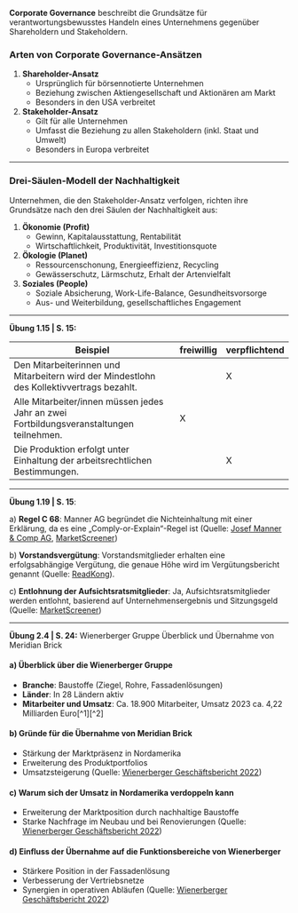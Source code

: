 **Corporate Governance** beschreibt die Grundsätze für verantwortungsbewusstes Handeln eines Unternehmens gegenüber Shareholdern und Stakeholdern.

### Arten von Corporate Governance-Ansätzen

1. **Shareholder-Ansatz**
    - Ursprünglich für börsennotierte Unternehmen
    - Beziehung zwischen Aktiengesellschaft und Aktionären am Markt
    - Besonders in den USA verbreitet
2. **Stakeholder-Ansatz**
    - Gilt für alle Unternehmen
    - Umfasst die Beziehung zu allen Stakeholdern (inkl. Staat und Umwelt)
    - Besonders in Europa verbreitet

---
### Drei-Säulen-Modell der Nachhaltigkeit

Unternehmen, die den Stakeholder-Ansatz verfolgen, richten ihre Grundsätze nach den drei Säulen der Nachhaltigkeit aus:

1. **Ökonomie (Profit)**
    - Gewinn, Kapitalausstattung, Rentabilität
    - Wirtschaftlichkeit, Produktivität, Investitionsquote
2. **Ökologie (Planet)**
    - Ressourcenschonung, Energieeffizienz, Recycling
    - Gewässerschutz, Lärmschutz, Erhalt der Artenvielfalt
3. **Soziales (People)**
    - Soziale Absicherung, Work-Life-Balance, Gesundheitsvorsorge
    - Aus- und Weiterbildung, gesellschaftliches Engagement
___
**Übung 1.15 | S. 15:**

| Beispiel                                                                                  | freiwillig | verpflichtend |
| ----------------------------------------------------------------------------------------- | ---------- | ------------- |
| Den Mitarbeiterinnen und Mitarbeitern wird der Mindestlohn des Kollektivvertrags bezahlt. |            | X             |
| Alle Mitarbeiter/innen müssen jedes Jahr an zwei Fortbildungsveranstaltungen teilnehmen.  | X          |               |
| Die Produktion erfolgt unter Einhaltung der arbeitsrechtlichen Bestimmungen.              |            | X             |
___
**Übung 1.19 | S. 15**:

a) **Regel C 68**: Manner AG begründet die Nichteinhaltung mit einer Erklärung, da es eine „Comply-or-Explain“-Regel ist​ (Quelle: [Josef Manner & Comp AG](https://josef.manner.com/de/investor-relations/corporate-governance-berichte), [MarketScreener](https://de.marketscreener.com/kurs/aktie/JOSEF-MANNER-COMP-AG-17053486/news/Josef-Manner-mp-Corporate-Governance-Bericht-2022-43720142/))

b) **Vorstandsvergütung**: Vorstandsmitglieder erhalten eine erfolgsabhängige Vergütung, die genaue Höhe wird im Vergütungsbericht genannt​ (Quelle: [ReadKong](https://de.readkong.com/page/corporate-governance-bericht-2020-gemas-243c-ugb-josef-2204887)).

c) **Entlohnung der Aufsichtsratsmitglieder**: Ja, Aufsichtsratsmitglieder werden entlohnt, basierend auf Unternehmensergebnis und Sitzungsgeld ​(Quelle: [MarketScreener](https://de.marketscreener.com/kurs/aktie/JOSEF-MANNER-COMP-AG-17053486/news/Josef-Manner-mp-Corporate-Governance-Bericht-2022-43720142/))


___
**Übung 2.4 | S. 24:** Wienerberger Gruppe Überblick und Übernahme von Meridian Brick

#### a) Überblick über die Wienerberger Gruppe
- **Branche**: Baustoffe (Ziegel, Rohre, Fassadenlösungen)
- **Länder**: In 28 Ländern aktiv
- **Mitarbeiter und Umsatz**: Ca. 18.900 Mitarbeiter, Umsatz 2023 ca. 4,22 Milliarden Euro[^1][^2]

#### b) Gründe für die Übernahme von Meridian Brick
- Stärkung der Marktpräsenz in Nordamerika
- Erweiterung des Produktportfolios
- Umsatzsteigerung (Quelle: [Wienerberger Geschäftsbericht 2022](https://geschaeftsbericht.wienerberger.com))

#### c) Warum sich der Umsatz in Nordamerika verdoppeln kann
- Erweiterung der Marktposition durch nachhaltige Baustoffe
- Starke Nachfrage im Neubau und bei Renovierungen (Quelle: [Wienerberger Geschäftsbericht 2022](https://geschaeftsbericht.wienerberger.com))

#### d) Einfluss der Übernahme auf die Funktionsbereiche von Wienerberger
- Stärkere Position in der Fassadenlösung
- Verbesserung der Vertriebsnetze
- Synergien in operativen Abläufen (Quelle: [Wienerberger Geschäftsbericht 2022](https://geschaeftsbericht.wienerberger.com))
